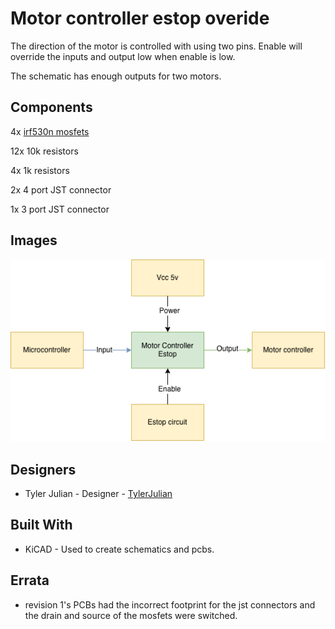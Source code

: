 # Motor controller estop overide

The direction of the motor is controlled with using two pins. Enable will override the inputs and output low when enable is low. 

The schematic has enough outputs for two motors.

## Components
4x [irf530n mosfets](https://www.mouser.com/ProductDetail/Infineon-Technologies/IRF530NPBF?qs=sGAEpiMZZMvsw8vHdI9FuuyVnNvMCBqh)

12x 10k resistors

4x 1k resistors

2x 4 port JST connector

1x 3 port JST connector
## Images
![Block Diagram](BlockDiagramMotorEstop.png)
## Designers

- Tyler Julian - Designer - [TylerJulian](https://github.com/tylerjulian)

## Built With

- KiCAD - Used to create schematics and pcbs. 

## Errata
* revision 1's PCBs had the incorrect footprint for the jst connectors and the drain and source of the mosfets were switched.

